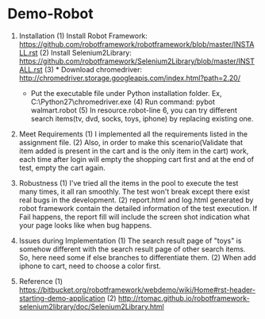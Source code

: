 # Demo-Robot
1. Installation
(1) Install Robot Framework: https://github.com/robotframework/robotframework/blob/master/INSTALL.rst
(2) Install Selenium2Library: https://github.com/robotframework/Selenium2Library/blob/master/INSTALL.rst
(3) * Download chromedriver: http://chromedriver.storage.googleapis.com/index.html?path=2.20/
    * Put the executable file under Python installation folder. Ex, C:\Python27\chromedriver.exe
(4) Run command: pybot walmart.robot
(5) In resource.robot-line 6, you can try different search items(tv, dvd, socks, toys, iphone) by replacing existing one.

2. Meet Requirements
(1) I implemented all the requirements listed in the assignment file.
(2) Also, in order to make this scenario(Validate that item added is present in the cart and is the only item in the cart) work, each time after login will empty the shopping cart first and at the end of test, empty the cart again.

3. Robustness
(1) I've tried all the items in the pool to execute the test many times, it all ran smoothly. The test won't break except there exist real bugs in the development.
(2) report.html and log.html generated by robot framework contain the detailed information of the test execution. If Fail happens, the report fill will include the screen shot indication what your page looks like when bug happens.
   
4. Issues during Implementation
(1) The search result page of "toys" is somehow different with the search result page of other search items. So, here need some if else branches to differentiate them.
(2) When add iphone to cart, need to choose a color first.

5. Reference 
(1) https://bitbucket.org/robotframework/webdemo/wiki/Home#rst-header-starting-demo-application
(2) http://rtomac.github.io/robotframework-selenium2library/doc/Selenium2Library.html
